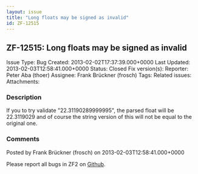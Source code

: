 ```yaml
---
layout: issue
title: "Long floats may be signed as invalid"
id: ZF-12515
---
```


ZF-12515: Long floats may be signed as invalid
----------------------------------------------

 Issue Type: Bug Created: 2013-02-02T17:37:39.000+0000 Last Updated: 2013-02-03T12:58:41.000+0000 Status: Closed Fix version(s): 
 Reporter:  Peter Aba (thoer)  Assignee:  Frank Brückner (frosch)  Tags: 
 Related issues: 
 Attachments: 
### Description

If you to try validate "22.31190289999995", the parsed float will be 22.3119029 and of course the string version of this will not be equal to the original one.

 

 

### Comments

Posted by Frank Brückner (frosch) on 2013-02-03T12:58:41.000+0000

Please report all bugs in ZF2 on [Github](https://github.com/zendframework/zf2/issues).

 

 